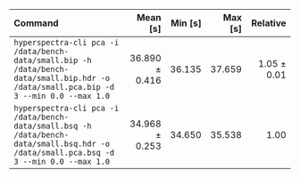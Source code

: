 | Command | Mean [s] | Min [s] | Max [s] | Relative |
|:---|---:|---:|---:|---:|
| `hyperspectra-cli pca -i /data/bench-data/small.bip -h /data/bench-data/small.bip.hdr -o /data/small.pca.bip -d 3 --min 0.0 --max 1.0` | 36.890 ± 0.416 | 36.135 | 37.659 | 1.05 ± 0.01 |
| `hyperspectra-cli pca -i /data/bench-data/small.bsq -h /data/bench-data/small.bsq.hdr -o /data/small.pca.bsq -d 3 --min 0.0 --max 1.0` | 34.968 ± 0.253 | 34.650 | 35.538 | 1.00 |
